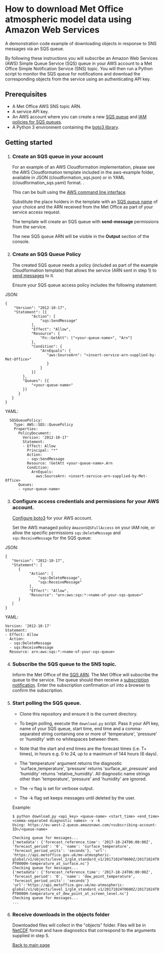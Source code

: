 # How to download Met Office atmospheric model data using Amazon Web Services
A demonstration code example of downloading objects in response to SNS messages via an SQS queue.

By following these instructions you will subscribe an Amazon Web Services (AWS) Simple Queue Service (SQS) queue in your
AWS account to a Met Office Simple Notification Service (SNS) topic. You will then run
a Python script to monitor the SQS queue for notifications and download the
corresponding objects from the service using an authenticating API key.

## Prerequisites

* A Met Office AWS SNS topic ARN.
* A service API key.
* An AWS account where you can create a new [SQS queue](http://docs.aws.amazon.com/AWSSimpleQueueService/latest/SQSDeveloperGuide/sqs-create-queue.html) and [IAM policies for SQS queues](http://docs.aws.amazon.com/AWSSimpleQueueService/latest/SQSDeveloperGuide/sqs-authentication-and-access-control.html).
* A Python 3 environment containing the [boto3 library](https://boto3.readthedocs.io/en/latest/).

## Getting started

1. ### Create an SQS queue in your account

   For an example of an AWS Cloudformation implementation, please see the AWS Cloudformation template 
   included in the aws-example folder, available in JSON (cloudformation_sqs.json)
   or in YAML (cloudformation_sqs.yaml) format. 
    .
   
   This can be built using the [AWS command line interface](http://docs.aws.amazon.com/AWSCloudFormation/latest/UserGuide/using-cfn-cli-creating-stack.html).
   
   Substitute the place holders in the template with an [SQS queue name](http://docs.aws.amazon.com/AWSSimpleQueueService/latest/SQSDeveloperGuide/sqs-queue-message-identifiers.html) of your choice and the
   ARN received from the Met Office as part of your service access request.
   
   The template will create an SQS queue with **send-message** permissions from the service. 
   
   The new SQS queue ARN will be visible in the **Output** section of the console. 
   
   
2. ### Create an SQS Queue Policy
   
   The created SQS queue needs a policy (included as part of the example Cloudformation template) 
   that allows the service (ARN sent in step 1) to [send messages](http://docs.aws.amazon.com/sns/latest/dg/SendMessageToSQS.html#SendMessageToSQS.sqs.permissions) to it. 
   
   Ensure your SQS queue access policy includes the following statement:
   
JSON:   
```
{
    "Version": "2012-10-17",
    "Statement": [{
            "Action": [
                "sqs:SendMessage"
            ],
            "Effect": "Allow",
            "Resource": {
                "Fn::GetAtt": ["<your-queue-name>", "Arn"]
            },
            "Condition": {
                "ArnEquals": {
                   "aws:SourceArn": "<insert-service-arn-supplied-by-Met-Office>"
                   }
                }
            }]
        },
        "Queues": [{
            "<your-queue-name>"
        }]
      }
   }   
}
```

YAML:
```
  SQSQueuePolicy:
    Type: AWS::SQS::QueuePolicy
    Properties:
      PolicyDocument:
        Version: '2012-10-17'
        Statement:
        - Effect: Allow
          Principal: "*"
          Action:
          - sqs:SendMessage
          Resource: !GetAtt <your-queue-name>.Arn
          Condition:
            ArnEquals:
              aws:SourceArn: <insert-service-arn-supplied-by-Met-Office>
      Queues:
      - <your-queue-name>
``` 


3. ### Configure access credentials and permissions for your AWS account.

   [Configure boto3](http://boto3.readthedocs.io/en/latest/guide/configuration.html)
   for your AWS account.
   
   Set the AWS managed policy `AmazonSQSFullAccess` on your IAM role, or allow the specific permissions
   `sqs:DeleteMessage` and  `sqs:ReceiveMessage` for the SQS queue:
   
JSON:   
```
{
   "Version": "2012-10-17",
   "Statement": [
      {
           "Action": [
               "sqs:DeleteMessage",
               "sqs:ReceiveMessage"
           ],
           "Effect": "Allow",
           "Resource": "arn:aws:sqs:*:<name-of-your-sqs-queue>"
      }
   ]
}
```

YAML:
```
Version: '2012-10-17'
Statement:
- Effect: Allow
  Action:
  - sqs:DeleteMessage
  - sqs:ReceiveMessage
  Resource: arn:aws:sqs:*:<name-of-your-sqs-queue>
```


4. ### Subscribe the SQS queue to the SNS topic.

   Inform the Met Office of the [SQS ARN](http://docs.aws.amazon.com/sns/latest/dg/SendMessageToSQS.html#SendMessageToSQS.arn).
   The Met Office will subscribe the queue to the service. The queue should then receive a [subscription notification](http://docs.aws.amazon.com/sns/latest/dg/SendMessageToSQS.cross.account.html#SendMessageToSQS.cross.account.notqueueowner).
   Enter the subscription confirmation url into a browser to confirm the subscription.
   


5. ### Start polling the SQS queue.

   * Clone this repository and ensure it is the current directory. 
   
   * To begin polling, execute the `download.py` script.
   Pass it your API key, name of your SQS queue, 
   start time, end time and a comma-separated string containing one or more of
   'temperature', 'pressure' or 'humidity' with no whitespaces between them.

   * Note that the start and end times are the forecast times (i.e. T+ times), in
   hours e.g. 0 to 24, up to a maximum of 144 hours (6 days).
   
   * The 'temperature' argument returns the diagnostic 'surface_temperature',
   'pressure' returns 'surface_air_pressure' and 'humidity' returns 'relative_humidity'.
   All diagnostic name strings other than 'temperature', 'pressure' and 'humidity' are ignored.
   
   * The -v flag is set for verbose output.
   
   * The -k flag set keeps messages until deleted by the user.

   Example:

   ```
   $ python download.py <api_key> <queue-name> <start_time> <end_time> <comma-separated diagnostic names> -v -k
   Using: https://eu-west-2.queue.amazonaws.com/<subscribing-account-ID>/<queue-name>

   Checking queue for messages...
   {'metadata': {'forecast_reference_time': '2017-10-24T06:00:00Z', 'forecast_period': '0', 'name': 'surface_temperature', 'forecast_period_units': 'seconds'}, 'url':  'https://api.metoffice.gov.uk/mo-atmospheric-global/v1/objects/level_1/glm_standard_v1/20171024T0600Z/20171024T0600Z-PT0000H-temperature_at_surface.nc'}
   Checking queue for messages...
   {'metadata': {'forecast_reference_time': '2017-10-24T06:00:00Z', 'forecast_period': '0', 'name': 'dew_point_temperature', 'forecast_period_units': 'seconds'} 'url':'https://api.metoffice.gov.uk/mo-atmospheric-global/v1/objects/level_1/glm_standard_v1/20171024T0600Z/20171024T0600Z-PT0000H-temperature_of_dew_point_at_screen_level.nc'}
   Checking queue for messages...
   ...
   ```


6. ### Receive downloads in the objects folder

   Downloaded files will collect in the "objects" folder.
   Files will be in [NetCDF](http://www.unidata.ucar.edu/software/netcdf/docs/netcdf_introduction.html) format and have diagnostics 
   that correspond to the arguments supplied in step 5.

   [Back to main page](../README.md)